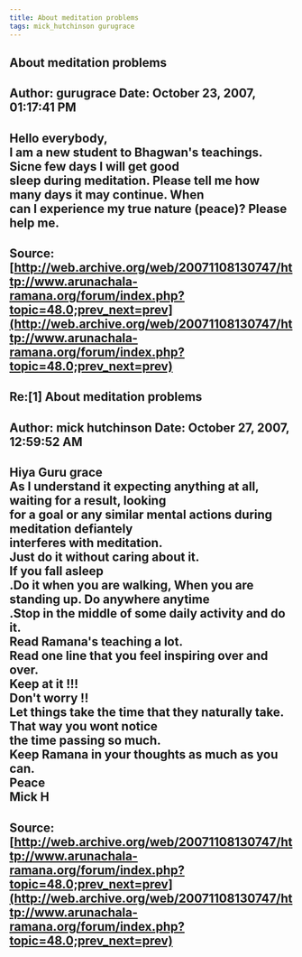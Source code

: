 ```yaml
--- 
title: About meditation problems   
tags: mick_hutchinson gurugrace  
---  
```

## About meditation problems  
Author: gurugrace           Date: October 23, 2007, 01:17:41 PM  
---  
Hello everybody,   
I am a new student to Bhagwan's teachings. Sicne few days I will get good  
sleep during meditation. Please tell me how many days it may continue. When  
can I experience my true nature (peace)? Please help me.
 ---  
Source:[http://web.archive.org/web/20071108130747/http://www.arunachala-ramana.org/forum/index.php?topic=48.0;prev_next=prev](http://web.archive.org/web/20071108130747/http://www.arunachala-ramana.org/forum/index.php?topic=48.0;prev_next=prev)   
---  

## Re:[1] About meditation problems  
Author: mick hutchinson     Date: October 27, 2007, 12:59:52 AM  
---  
Hiya Guru grace   
As I understand it expecting anything at all, waiting for a result, looking  
for a goal or any similar mental actions during meditation defiantely  
interferes with meditation.   
Just do it without caring about it.   
If you fall asleep   
.Do it when you are walking, When you are standing up. Do anywhere anytime  
.Stop in the middle of some daily activity and do it.   
Read Ramana's teaching a lot.   
Read one line that you feel inspiring over and over.   
Keep at it !!!   
Don't worry !!   
Let things take the time that they naturally take. That way you wont notice  
the time passing so much.   
Keep Ramana in your thoughts as much as you can.   
Peace   
Mick H
 ---  
Source:[http://web.archive.org/web/20071108130747/http://www.arunachala-ramana.org/forum/index.php?topic=48.0;prev_next=prev](http://web.archive.org/web/20071108130747/http://www.arunachala-ramana.org/forum/index.php?topic=48.0;prev_next=prev)   
---  

